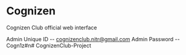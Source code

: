 # Cognizen
Cognizen Club official web interface


Admin Unique ID  -- cognizenclub.nitr@gmail.com
Admin Password   -- Cogn1z#n#   C o g n i z e n C l u b - P r o j e c t  
 